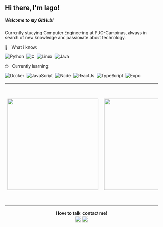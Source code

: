 ##  Hi there, I'm Iago! 
##### Welcome to my GitHub!

Currently studying Computer Engineering at PUC-Campinas, always in search of new knowledge and passionate about technology.

 🤔️ &nbsp; What i know: <br/>


![Python](https://img.shields.io/badge/-Python-369?style=flat&logoColor=fff&logo=python)&nbsp;
![C](https://img.shields.io/badge/-C/C++-4F33FF?style=flat&logoColor=fff&logo=c)&nbsp;
![Linux](https://img.shields.io/badge/-Linux-f2930d?style=flat&logoColor=fff&logo=linux)&nbsp;
![Java](https://img.shields.io/badge/-Java-E9E9E9?style=flat&logoColor=007AAB&logo=java)&nbsp;

🤓️ &nbsp; Currently learning: <br/>

![Docker](https://img.shields.io/badge/-Docker-099cec?style=flat&logoColor=fff&logo=docker)&nbsp;
![JavaScript](https://img.shields.io/badge/-JavaScript-FEAE32?style=flat&logoColor=fff&logo=javascript)&nbsp;
![Node](https://img.shields.io/badge/-Node.js-5B9856?style=flat&logoColor=fff&logo=node.js)&nbsp;
![ReactJs](https://img.shields.io/badge/-React-18BCEE?style=flat&logoColor=fff&logo=react)&nbsp;
![TypeScript](https://img.shields.io/badge/-TypeScript-007ACC?style=flat&logoColor=fff&logo=typescript)&nbsp;
![Expo](https://img.shields.io/badge/-Expo-000?style=flat&logoColor=fff&logo=expo)&nbsp;

<center>
  <table>
    <tr>
        <td><img width="300px" align="left" src="https://github-readme-stats.vercel.app/api?username=iaglourenco&theme=dracula"/></td>
        <td><img width="300px" align="left" src="https://github-readme-stats.vercel.app/api/top-langs/?username=iaglourenco&layout=compact&theme=dracula" /></td>
        <td><img width="396px" align="left" src="https://github-readme-stats.vercel.app/api/wakatime?username=iaglourenco&theme=dracula"/></td>
    </tr>   
  </table>
</center>  

<p align="center">
<strong>I love to talk, contact me!</strong><br/>
<a href="https://linkedin.com/in/iagolourenco" target="blank"><img align="center" src="https://cdn.jsdelivr.net/npm/simple-icons@3.0.1/icons/linkedin.svg" alt="iagolourenco" height="20" width="20" /></a>
<a href="https://instagram.com/iaglourenco" target="blank"><img align="center" src="https://cdn.jsdelivr.net/npm/simple-icons@3.0.1/icons/instagram.svg" alt="iaglourenco" height="20" width="20" /></a>
</p>
